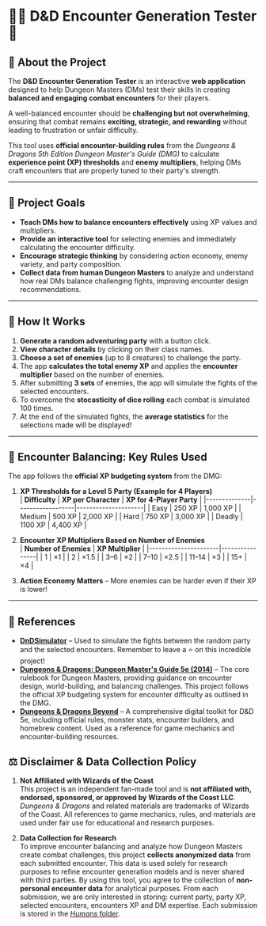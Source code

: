 # 🧙‍♂️ D&D Encounter Generation Tester 🐉

## 📖 About the Project  

The **D&D Encounter Generation Tester** is an interactive **web application** designed to help Dungeon Masters (DMs) test their skills in creating **balanced and engaging combat encounters** for their players.  

A well-balanced encounter should be **challenging but not overwhelming**, ensuring that combat remains **exciting, strategic, and rewarding** without leading to frustration or unfair difficulty.  

This tool uses **official encounter-building rules** from the *Dungeons & Dragons 5th Edition Dungeon Master's Guide (DMG)* to calculate **experience point (XP) thresholds** and **enemy multipliers**, helping DMs craft encounters that are properly tuned to their party's strength.  

---

## 🎯 **Project Goals**  

- **Teach DMs how to balance encounters effectively** using XP values and multipliers.  
- **Provide an interactive tool** for selecting enemies and immediately calculating the encounter difficulty.  
- **Encourage strategic thinking** by considering action economy, enemy variety, and party composition.  
- **Collect data from human Dungeon Masters** to analyze and understand how real DMs balance challenging fights, improving encounter design recommendations.  


---

## 🚀 **How It Works**  

1. **Generate a random adventuring party** with a button click.  
2. **View character details** by clicking on their class names.  
3. **Choose a set of enemies** (up to 8 creatures) to challenge the party.  
4. The app **calculates the total enemy XP** and applies the **encounter multiplier** based on the number of enemies. 
5. After submitting **3 sets** of enemies, the app will simulate the fights of the selected encounters.
6. To overcome the **stocasticity of dice rolling** each combat is simulated 100 times.
7. At the end of the simulated fights, the **average statistics** for the selections made will be displayed!

---

## 🔧 **Encounter Balancing: Key Rules Used**  

The app follows the **official XP budgeting system** from the DMG:  

1. **XP Thresholds for a Level 5 Party (Example for 4 Players)**  
   | **Difficulty** | **XP per Character** | **XP for 4-Player Party** |
   |--------------|------------------|---------------------|
   | Easy        | 250 XP           | 1,000 XP           |
   | Medium      | 500 XP           | 2,000 XP           |
   | Hard        | 750 XP           | 3,000 XP           |
   | Deadly      | 1100 XP         | 4,400 XP           |

2. **Encounter XP Multipliers Based on Number of Enemies**  
   | **Number of Enemies** | **XP Multiplier** |
   |----------------------|----------------|
   | 1  | ×1 |
   | 2  | ×1.5 |
   | 3–6  | ×2 |
   | 7–10  | ×2.5 |
   | 11–14  | ×3 |
   | 15+  | ×4 |

3. **Action Economy Matters** – More enemies can be harder even if their XP is lower!  

---

## 🎩 **References**  

- **[DnDSimulator](https://github.com/DanielK314/DnDSimulator.git)** – Used to simulate the fights between the random party and the selected encounters. Remember to leave a ⭐ on this incredible project!  
- **[Dungeons & Dragons: Dungeon Master's Guide 5e (2014)](https://dnd.wizards.com/products/tabletop-games/rpg-products/dungeon-masters-guide)** – The core rulebook for Dungeon Masters, providing guidance on encounter design, world-building, and balancing challenges. This project follows the official XP budgeting system for encounter difficulty as outlined in the DMG.  
- **[Dungeons & Dragons Beyond](https://www.dndbeyond.com/)** – A comprehensive digital toolkit for D&D 5e, including official rules, monster stats, encounter builders, and homebrew content. Used as a reference for game mechanics and encounter-building resources. 


## ⚖️ **Disclaimer & Data Collection Policy**  

1. **Not Affiliated with Wizards of the Coast**  
   This project is an independent fan-made tool and is **not affiliated with, endorsed, sponsored, or approved by Wizards of the Coast LLC**. *Dungeons & Dragons* and related materials are trademarks of Wizards of the Coast. All references to game mechanics, rules, and materials are used under fair use for educational and research purposes.  

2. **Data Collection for Research**  
   To improve encounter balancing and analyze how Dungeon Masters create combat challenges, this project **collects anonymized data** from each submitted encounter. This data is used solely for research purposes to refine encounter generation models and is never shared with third parties. By using this tool, you agree to the collection of **non-personal encounter data** for analytical purposes. From each submission, we are only interested in storing: current party, party XP, selected encounters, encounters XP and DM expertise. Each submission is stored in the [*Humans* folder](https://github.com/CarloRomeo427/DnD_DM_Questionary/tree/main/Humans).


